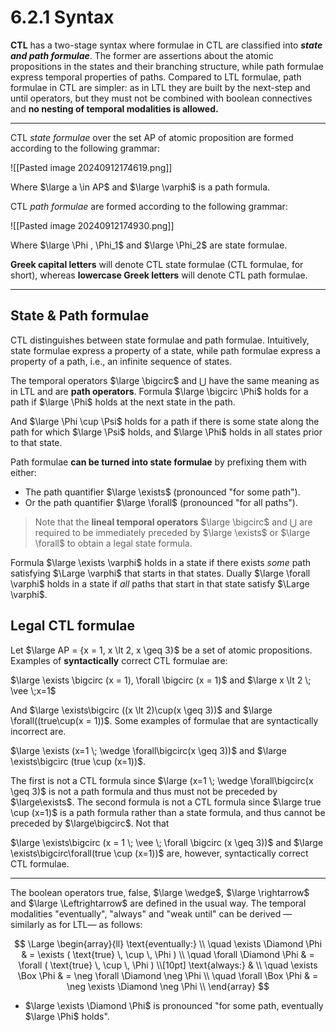 # 6.2.1 Syntax

**CTL** has a two-stage syntax where formulae in CTL are classified into ***state and path formulae***. The former are assertions about the atomic propositions in the states and their branching structure, while path formulae express temporal properties of paths. Compared to LTL formulae, path formulae in CTL are simpler: as in LTL they are built by the next-step and until operators, but they must not be combined with boolean connectives and **no nesting of temporal modalities is allowed.**


---

CTL *state formulae* over the set AP of atomic proposition are formed according to the following grammar: 

![[Pasted image 20240912174619.png]]

Where $\large a \in AP$ and $\large \varphi$ is a path formula. 

CTL *path formulae* are formed according to the following grammar:

![[Pasted image 20240912174930.png]]

Where $\large \Phi , \Phi_1$ and $\large \Phi_2$  are state formulae.

**Greek capital letters** will denote CTL state formulae (CTL formulae, for short), whereas **lowercase Greek letters** will denote CTL path formulae.

---

## State & Path formulae

CTL distinguishes between state formulae and path formulae. Intuitively, state formulae express a property of a state, while path formulae express a property of a path, i.e., an infinite sequence of states. 

The temporal operators $\large \bigcirc$ and $\bigcup$ have the same meaning as in LTL and are **path operators**. Formula $\large \bigcirc  \Phi$ holds for a path if $\large \Phi$ holds at the next state in the path.

And $\large \Phi \cup \Psi$ holds for a path if there is some state along the path for which  $\large \Psi$ holds, and $\large \Phi$ holds in all states prior to that state. 

Path formulae **can be turned into state formulae** by prefixing them with either:

- The path quantifier $\large \exists$ (pronounced "for some path").
- Or the path quantifier $\large \forall$ (pronounced "for all paths").


> Note that the **lineal temporal operators** $\large \bigcirc$ and $\bigcup$ are required to be immediately preceded by $\large \exists$ or $\large \forall$ to obtain a legal state formula.

Formula $\large \exists \varphi$ holds in a state if there exists *some* path satisfying $\Large \varphi$ that starts in that states. Dually $\large \forall \varphi$ holds in a state if *all* paths that start in that state satisfy $\Large \varphi$.

## Legal CTL formulae

Let $\large AP = {x = 1, x \lt 2, x \geq 3}$ be a set of atomic propositions. Examples of **syntactically** correct CTL formulae are:

$\large \exists \bigcirc (x = 1), \forall \bigcirc (x = 1)$ and $\large x \lt 2 \; \vee \;x=1$   

And $\large \exists\bigcirc ((x \lt 2)\cup(x \geq 3))$ and $\large \forall((true\cup(x = 1))$. Some examples of formulae that are syntactically incorrect are.

$\large \exists (x=1 \; \wedge \forall\bigcirc(x \geq 3))$ and $\large \exists\bigcirc (true \cup (x=1))$.

The first is not a CTL formula since $\large (x=1 \; \wedge \forall\bigcirc(x \geq 3)$ is not a path formula and thus must not be preceded by $\large\exists$. The second formula is not a CTL formula since $\large true \cup (x=1)$ is a path formula rather than a state formula, and thus cannot be preceded by $\large\bigcirc$. Not that

$\large \exists\bigcirc (x = 1 \; \vee \; \forall \bigcirc (x \geq 3))$ and $\large \exists\bigcirc\forall(true \cup (x=1))$ are, however, syntactically correct CTL formulae.

---
The boolean operators true, false, $\large \wedge$, $\large \rightarrow$ and $\large \Leftrightarrow$ are defined in the usual way. The temporal modalities "eventually", "always" and "weak until" can be derived —similarly as for LTL— as follows:

$$
\Large
\begin{array}{ll}
\text{eventually:} \\
\quad \exists \Diamond \Phi & = \exists ( \text{true} \, \cup \, \Phi ) \\
\quad \forall \Diamond \Phi & = \forall ( \text{true} \, \cup \, \Phi ) \\[10pt]
\text{always:} & \\
\quad \exists \Box \Phi & = \neg \forall \Diamond \neg \Phi \\
\quad \forall \Box \Phi & = \neg \exists \Diamond \neg \Phi \\
\end{array}
$$
- $\large \exists \Diamond \Phi$ is pronounced "for some path, eventually $\large \Phi$ holds".